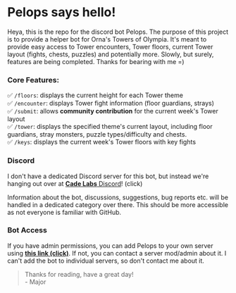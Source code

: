 # Pelops says hello!

Heya, this is the repo for the discord bot Pelops. The purpose of this project is to provide a helper bot for Orna's Towers of Olympia. It's meant to provide easy access to Tower encounters, Tower floors, current Tower layout (fights, chests, puzzles) and potentially more. Slowly, but surely, features are being completed. Thanks for bearing with me =)

### Core Features:

✅ `/floors`: displays the current height for each Tower theme<br>
✅ `/encounter`: displays Tower fight information (floor guardians, strays)<br>
✅ `/submit`: allows **community contribution** for the current week's Tower layout<br>
✅ `/tower`: displays the specified theme's current layout, including floor guardians, stray monsters, puzzle types/difficulty and chests.<br>
✅ `/keys`: displays the current week's Tower floors with key fights<br>

### Discord

I don't have a dedicated Discord server for this bot, but instead we're hanging out over at [**Cade Labs** Discord](https://discord.gg/QejSraJTra)! (click)

Information about the bot, discussions, suggestions, bug reports etc. will be handled in a dedicated category over there. This should be more accessible as not everyone is familiar with GitHub.

### Bot Access

If you have admin permissions, you can add Pelops to your own server using **[this link (click)](https://discord.com/api/oauth2/authorize?client_id=1082499786067935232&permissions=414464658496&scope=applications.commands%20bot)**. If not, you can contact a server mod/admin about it. I can't add the bot to individual servers, so don't contact me about it.

> Thanks for reading, have a great day!<br>- Major
